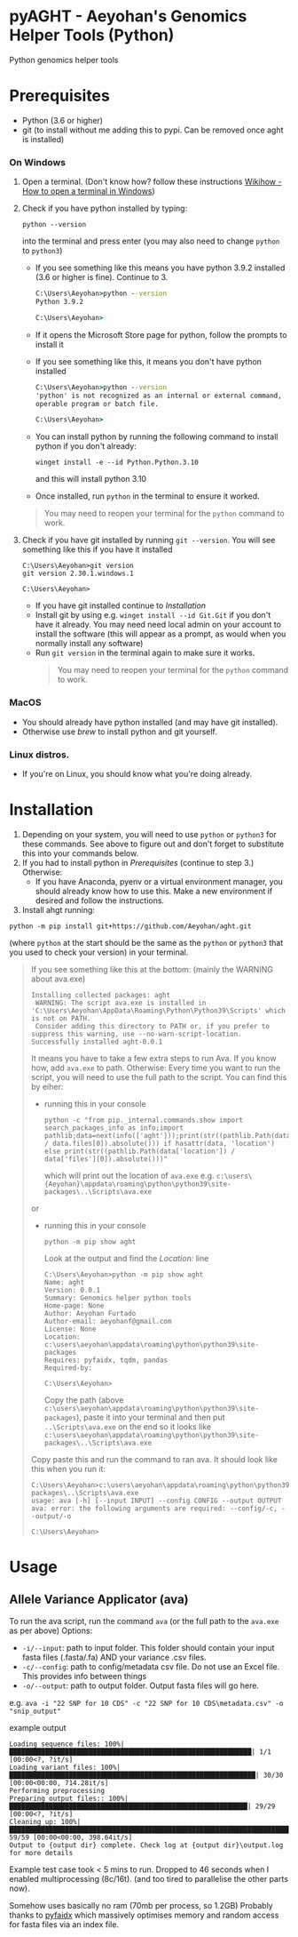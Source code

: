 # pyAGHT - Aeyohan's Genomics Helper Tools (Python)
Python genomics helper tools

# Prerequisites
- Python (3.6 or higher)
- git (to install without me adding this to pypi. Can be removed once aght is installed)

### On Windows
1. Open a terminal. (Don't know how? follow these instructions [Wikihow - How to open a terminal in Windows](https://www.wikihow.com/Open-Terminal-in-Windows))
1. Check if you have python installed by typing:
    ```
    python --version
    ```
    into the terminal and press enter (you may also need to change `python` to `python3`)

    * If you see something like this means you have python 3.9.2 installed (3.6 or higher is fine). Continue to 3.
        ```bat
        C:\Users\Aeyohan>python --version
        Python 3.9.2

        C:\Users\Aeyohan>
        ```
    * If it opens the Microsoft Store page for python, follow the prompts to install it

    * If you see something like this, it means you don't have python installed
        ```bat
        C:\Users\Aeyohan>python --version
        'python' is not recognized as an internal or external command,
        operable program or batch file.

        C:\Users\Aeyohan>
        ```
    * You can install python by running the following command to install python if you don't already:
        ```
        winget install -e --id Python.Python.3.10
        ```
        and this will install python 3.10
    * Once installed, run `python` in the terminal to ensure it worked.
    > You may need to reopen your terminal for the `python` command to work.

1. Check if you have git installed by running `git --version`.
    You will see something like this if you have it installed
    ```
    C:\Users\Aeyohan>git version
    git version 2.30.1.windows.1

    C:\Users\Aeyohan>
    ```
    * If you have git installed continue to _Installation_
    * Install git by using e.g. `winget install --id Git.Git` if you don't have it already. You may need need local
      admin on your account to install the software (this will appear as a prompt, as would when you normally install
      any software)
    * Run `git version` in the terminal again to make sure it works.
        >You may need to reopen your terminal for the `python` command to work.

### MacOS
* You should already have python installed (and may have git installed).
* Otherwise use _brew_ to install python and git yourself.

### Linux distros.
* If you're on Linux, you should know what you're doing already.

# Installation
1. Depending on your system, you will need to use `python` or `python3` for these commands. See above to figure out and
  don't forget to substitute this into your commands below.
1. If you had to install python in _Prerequisites_ (continue to step 3.) Otherwise:
    * If you have Anaconda, pyenv or a virtual environment manager, you should already know how to use this. Make a new
  environment if desired and follow the instructions.
1. Install ahgt running:
  ```
  python -m pip install git+https://github.com/Aeyohan/aght.git
  ```
  (where `python` at the start should be the same as the `python` or `python3` that you used to check your version) in
  your terminal.
> If you see something like this at the bottom: (mainly the WARNING about ava.exe)
>```
>Installing collected packages: aght
>  WARNING: The script ava.exe is installed in 'C:\Users\Aeyohan\AppData\Roaming\Python\Python39\Scripts' which is not on PATH.
>  Consider adding this directory to PATH or, if you prefer to suppress this warning, use --no-warn-script-location.
>Successfully installed aght-0.0.1
>```
> It means you have to take a few extra steps to run Ava. If you know how, add `ava.exe` to path. Otherwise:
> Every time you want to run the script, you will need to use the full path to the script. You can find this by eiher:
> * running this in your console
>   ```
>   python -c "from pip._internal.commands.show import search_packages_info as info;import pathlib;data=next(info(['aght']));print(str((pathlib.Path(data.location) / data.files[0]).absolute())) if hasattr(data, 'location') else print(str((pathlib.Path(data['location']) / data['files'][0]).absolute()))"
>   ```
>   which will print out the location of `ava.exe` e.g.
>   `c:\users\{Aeyohan}\appdata\roaming\python\python39\site-packages\..\Scripts\ava.exe`
>
> or
> * running this in your console
>   ```
>   python -m pip show aght
>   ```
>   Look at the output and find the _Location:_ line
>   ```
>   C:\Users\Aeyohan>python -m pip show aght
>   Name: aght
>   Version: 0.0.1
>   Summary: Genomics helper python tools
>   Home-page: None
>   Author: Aeyohan Furtado
>   Author-email: aeyohanf@gmail.com
>   License: None
>   Location: c:\users\aeyohan\appdata\roaming\python\python39\site-packages
>   Requires: pyfaidx, tqdm, pandas
>   Required-by:
>
>   C:\Users\Aeyohan>
>   ```
>   Copy the path (above `c:\users\aeyohan\appdata\roaming\python\python39\site-packages`),
>   paste it into your terminal and then put `..\Scripts\ava.exe` on the end so it looks like
>   `c:\users\aeyohan\appdata\roaming\python\python39\site-packages\..\Scripts\ava.exe`
>
> Copy paste this and run the command to ran ava.
> It should look like this when you run it:
> ```
> C:\Users\Aeyohan>c:\users\aeyohan\appdata\roaming\python\python39\site-packages\..\Scripts\ava.exe
> usage: ava [-h] [--input INPUT] --config CONFIG --output OUTPUT
> ava: error: the following arguments are required: --config/-c, --output/-o
>
> C:\Users\Aeyohan>
> ```

# Usage
## Allele Variance Applicator (ava)
To run the ava script, run the command `ava` (or the full path to the `ava.exe` as per above)
Options:
* `-i/--input`: path to input folder. This folder should contain your input fasta files (.fasta/.fa) AND your variance
  .csv files.
* `-c/--config`: path to config/metadata csv file. Do not use an Excel file. This provides info between things
* `-o/--output`: path to output folder. Output fasta files will go here.

e.g.
`ava -i "22 SNP for 10 CDS" -c "22 SNP for 10 CDS\metadata.csv" -o "snip_output"`

example output
```
Loading sequence files: 100%|█████████████████████████████████████████████████████████████| 1/1 [00:00<?, ?it/s]
Loading variant files: 100%|██████████████████████████████████████████████████████████████| 30/30 [00:00<00:00, 714.28it/s]
Performing preprocessing
Preparing output files:: 100%|████████████████████████████████████████████████████████████| 29/29 [00:00<?, ?it/s]
Cleaning up: 100%|████████████████████████████████████████████████████████████████████████| 59/59 [00:00<00:00, 398.64it/s]
Output to {output dir} complete. Check log at {output dir}\output.log for more details
```

Example test case took < 5 mins to run. Dropped to 46 seconds when I enabled multiprocessing (8c/16t). (and too tired to
parallelise the other parts now).

Somehow uses basically no ram (70mb per process, so 1.2GB) Probably thanks to
[pyfaidx](https://pypi.org/project/pyfaidx/) which massively optimises memory and random access for fasta files via an
index file.
